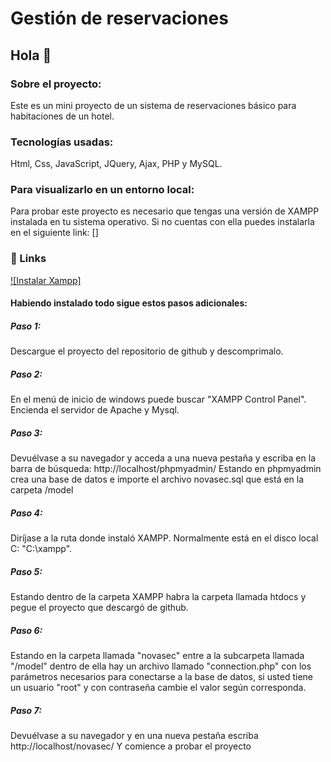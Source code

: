 
# Gestión de reservaciones
## Hola 👋
### Sobre el proyecto:
Este es un mini proyecto de un sistema de
reservaciones básico para habitaciones de un hotel.

### Tecnologías usadas:
Html, Css, JavaScript, JQuery, Ajax, PHP y MySQL.

### Para visualizarlo en un entorno local:
Para probar este proyecto es necesario que 
tengas una versión de XAMPP instalada en tu sistema
operativo. Si no cuentas con ella puedes instalarla 
en el siguiente link: []

### 🔗 Links
[![Instalar Xampp]](https://www.apachefriends.org/es/download.html)


#### Habiendo instalado todo sigue estos pasos adicionales:
##### Paso 1: 
Descargue el proyecto del repositorio de github y
descomprimalo.
##### Paso 2:
En el menú de inicio de windows puede buscar "XAMPP Control Panel".
Encienda el servidor de Apache y Mysql.
##### Paso 3:
Devuélvase a su navegador y acceda a una nueva pestaña y escriba en la barra de búsqueda: 
http://localhost/phpmyadmin/ 
Estando en phpmyadmin crea una base de datos e importe
el archivo novasec.sql que está en la carpeta /model
##### Paso 4: 
Diríjase a la ruta donde instaló XAMPP.
Normalmente está en el disco local C: "C:\xampp".
##### Paso 5:
Estando dentro de la carpeta XAMPP habra la carpeta
llamada htdocs y pegue el proyecto que descargó de github.
##### Paso 6:
Estando en la carpeta llamada "novasec" entre a la 
subcarpeta llamada "/model" dentro de ella hay un archivo
llamado "connection.php" con los parámetros necesarios para
conectarse a la base de datos, si usted tiene un usuario "root"
y con contraseña cambie el valor según corresponda.
##### Paso 7:
Devuélvase a su navegador y en una nueva pestaña 
escriba http://localhost/novasec/
Y comience a probar el proyecto
